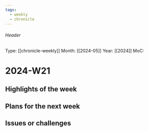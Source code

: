 ```yaml
---
tags:
  - weekly
  - chronicle
---
```

###### Header
Type: [[chronicle-weekly]]
Month: [[2024-05]]
Year: [[2024]]
MoC: 
# 2024-W21

## Highlights of the week



## Plans for the next week



## Issues or challenges